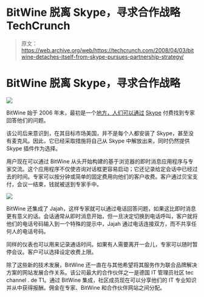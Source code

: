 # BitWine 脱离 Skype，寻求合作战略 TechCrunch

> 原文：<https://web.archive.org/web/https://techcrunch.com/2008/04/03/bitwine-detaches-itself-from-skype-pursues-partnership-strategy/>

# BitWine 脱离 Skype，寻求合作战略

[![](img/520c756471ded2e6e8a94740e45a097a.png)](https://web.archive.org/web/20221006111355/http://www.crunchbase.com/company/bitwine)

BitWine 始于 2006 年末，最初是一个[地方，人们可以通过](https://web.archive.org/web/20221006111355/http://www.beta.techcrunch.com/2006/11/28/bitwine-gives-acces-to-those-in-the-know/) [Skype](https://web.archive.org/web/20221006111355/http://www.skype.com/) 付费找到专家回答他们的问题。

该公司后来意识到，在其目标市场美国，并不是每个人都安装了 Skype，甚至没有麦克风。因此，它已经采取措施将自己从 Skype 中解放出来，同时仍然提供 Skype 插件作为选择。

用户现在可以通过 BitWine 从头开始构建的基于浏览器的即时消息应用程序与专家交流。这个应用程序不仅使咨询对话框更容易启动；它还记录给定会话中已经过去的时间。专家可以按分钟或简单的固定费用向他们的客户收费。客户通过贝宝支付，会议一结束，钱就被送到专家手中。

[![](img/81f842ad6f00df7c472f8c7390e512f3.png)](https://web.archive.org/web/20221006111355/https://beta.techcrunch.com/wp-content/uploads/2008/04/bitwine_shot.png)

BitWine 还集成了 Jajah，这样专家就可以通过电话回答问题，如果这比即时消息更有意义的话。会话通常从即时消息开始，但一旦决定切换到电话呼叫，客户就将他们的电话号码输入到一个特殊的提示中，Jajah 通过电话连接双方，而不共享任何人的电话号码。

同样的仪表也可以用来记录通话时间。如果有人需要离开一会儿，专家可以随时暂停会议。客户可以选择设定收费上限。

除了这些新的技术发展，BitWine 还一直在与其他希望将其服务作为联合品牌解决方案的网站发展合作关系。该公司最大的合作伙伴之一是德国 IT 管理员社区 tec channel . de T1。通过 BitWine 集成，社区成员现在可以分享他们的 IT 专业知识并从中获得报酬。佣金在专家、BitWine 和合作伙伴网站之间分配。